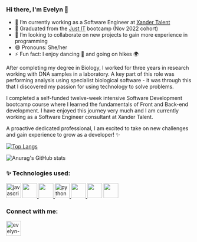 ### Hi there, I'm Evelyn 👋

- 🔭 I’m currently working as a Software Engineer at [Xander Talent](https://www.xandertalent.com/)
- 🌱 Graduated from the [Just IT](https://www.justit.co.uk/) bootcamp (Nov 2022 cohort)
- 👯 I’m looking to collaborate on new projects to gain more experience in programming
- 😄 Pronouns: She/her
- ⚡ Fun fact: I enjoy dancing 💃 and going on hikes 🌍

After completing my degree in Biology, I worked for three years in research working with DNA samples in a laboratory. A key part of this role was performing analysis using specialist biological software - it was through this that I discovered my passion for using technology to solve problems.

I completed a self-funded twelve-week intensive Software Development bootcamp course where I learned the fundamentals of Front and Back-end development. I have enjoyed this journey very much and I am currently working as a Software Engineer consultant at Xander Talent. 

A proactive dedicated professional, I am excited to take on new challenges and gain experience to grow as a developer! ✨


[![Top Langs](https://github-readme-stats.vercel.app/api/top-langs/?username=everodriguezval&layout=compact)](https://github.com/everodriguezval/github-readme-stats)

![Anurag's GitHub stats](https://github-readme-stats.vercel.app/api?username=everodriguezval&show_icons=true&theme=radical)


### ✨ Technologies used:

<a href="https://developer.mozilla.org/en-US/docs/Web/JavaScript" target="_blank" rel="noreferrer"><img src="https://cdn.jsdelivr.net/gh/devicons/devicon/icons/javascript/javascript-original.svg" alt="javascript" height="40" width="40"/></a> <a href="https://www.w3schools.com/css/" target="_blank" rel="noreferrer"> <img src="https://cdn.jsdelivr.net/gh/devicons/devicon/icons/css3/css3-original.svg" height="40" width="40"/></a><a href="https://www.w3.org/html/" target="_blank" rel="noreferrer"> <img src="https://cdn.jsdelivr.net/gh/devicons/devicon/icons/html5/html5-original.svg" height="40" width="40"/></a><a href="https://www.python.org" target="_blank" rel="noreferrer"> <img src="https://cdn.jsdelivr.net/gh/devicons/devicon/icons/python/python-original.svg" alt="python" height="40" width="40"/></a><a href="https://www.djangoproject.com/" target="_blank" rel="noreferrer"> <img src="https://cdn.jsdelivr.net/gh/devicons/devicon/icons/django/django-plain-wordmark.svg" height="40" width="40" /></a><a href="https://git-scm.com/" target="_blank" rel="noreferrer"> <img src="https://cdn.jsdelivr.net/gh/devicons/devicon/icons/git/git-original.svg" height="40" width="40"/></a> <a href="https://reactjs.org/" target="_blank" rel="noreferrer"><img src="https://cdn.jsdelivr.net/gh/devicons/devicon/icons/react/react-original.svg" height="40" width="40"/></a>

          
### Connect with me:

<a href="https://www.linkedin.com/in/evelyn-valenzuela-5aa046154/?locale=en_US" target="blank"><img src="https://cdn.jsdelivr.net/gh/devicons/devicon/icons/linkedin/linkedin-original.svg" alt="evelyn-valenzuela" height="40" width="40" /></a>
          
          
          
